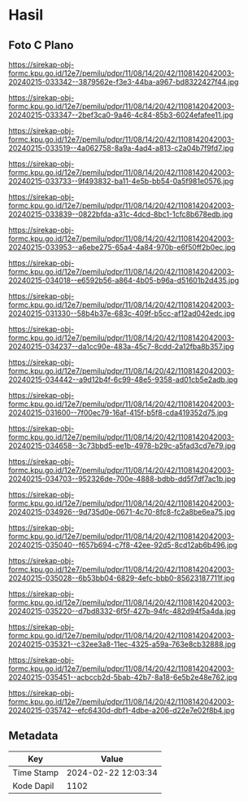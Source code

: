# Hasil

## Foto C Plano

https://sirekap-obj-formc.kpu.go.id/12e7/pemilu/pdpr/11/08/14/20/42/1108142042003-20240215-033342--3879562e-f3e3-44ba-a967-bd8322427f44.jpg

https://sirekap-obj-formc.kpu.go.id/12e7/pemilu/pdpr/11/08/14/20/42/1108142042003-20240215-033347--2bef3ca0-9a46-4c84-85b3-6024efafee11.jpg

https://sirekap-obj-formc.kpu.go.id/12e7/pemilu/pdpr/11/08/14/20/42/1108142042003-20240215-033519--4a062758-8a9a-4ad4-a813-c2a04b7f9fd7.jpg

https://sirekap-obj-formc.kpu.go.id/12e7/pemilu/pdpr/11/08/14/20/42/1108142042003-20240215-033733--9f493832-ba11-4e5b-bb54-0a5f981e0576.jpg

https://sirekap-obj-formc.kpu.go.id/12e7/pemilu/pdpr/11/08/14/20/42/1108142042003-20240215-033839--0822bfda-a31c-4dcd-8bc1-1cfc8b678edb.jpg

https://sirekap-obj-formc.kpu.go.id/12e7/pemilu/pdpr/11/08/14/20/42/1108142042003-20240215-033953--a6ebe275-65a4-4a84-970b-e6f50ff2b0ec.jpg

https://sirekap-obj-formc.kpu.go.id/12e7/pemilu/pdpr/11/08/14/20/42/1108142042003-20240215-034018--e6592b56-a864-4b05-b96a-d51601b2d435.jpg

https://sirekap-obj-formc.kpu.go.id/12e7/pemilu/pdpr/11/08/14/20/42/1108142042003-20240215-031330--58b4b37e-683c-409f-b5cc-af12ad042edc.jpg

https://sirekap-obj-formc.kpu.go.id/12e7/pemilu/pdpr/11/08/14/20/42/1108142042003-20240215-034237--da1cc90e-483a-45c7-8cdd-2a12fba8b357.jpg

https://sirekap-obj-formc.kpu.go.id/12e7/pemilu/pdpr/11/08/14/20/42/1108142042003-20240215-034442--a9d12b4f-6c99-48e5-9358-ad01cb5e2adb.jpg

https://sirekap-obj-formc.kpu.go.id/12e7/pemilu/pdpr/11/08/14/20/42/1108142042003-20240215-031600--7f00ec79-16af-415f-b5f8-cda419352d75.jpg

https://sirekap-obj-formc.kpu.go.id/12e7/pemilu/pdpr/11/08/14/20/42/1108142042003-20240215-034658--3c73bbd5-ee1b-4978-b29c-a5fad3cd7e79.jpg

https://sirekap-obj-formc.kpu.go.id/12e7/pemilu/pdpr/11/08/14/20/42/1108142042003-20240215-034703--952326de-700e-4888-bdbb-dd5f7df7ac1b.jpg

https://sirekap-obj-formc.kpu.go.id/12e7/pemilu/pdpr/11/08/14/20/42/1108142042003-20240215-034926--9d735d0e-0671-4c70-8fc8-fc2a8be6ea75.jpg

https://sirekap-obj-formc.kpu.go.id/12e7/pemilu/pdpr/11/08/14/20/42/1108142042003-20240215-035040--f657b694-c7f8-42ee-92d5-8cd12ab6b496.jpg

https://sirekap-obj-formc.kpu.go.id/12e7/pemilu/pdpr/11/08/14/20/42/1108142042003-20240215-035028--6b53bb04-6829-4efc-bbb0-85623187711f.jpg

https://sirekap-obj-formc.kpu.go.id/12e7/pemilu/pdpr/11/08/14/20/42/1108142042003-20240215-035220--d7bd8332-6f5f-427b-94fc-482d94f5a4da.jpg

https://sirekap-obj-formc.kpu.go.id/12e7/pemilu/pdpr/11/08/14/20/42/1108142042003-20240215-035321--c32ee3a8-11ec-4325-a59a-763e8cb32888.jpg

https://sirekap-obj-formc.kpu.go.id/12e7/pemilu/pdpr/11/08/14/20/42/1108142042003-20240215-035451--acbccb2d-5bab-42b7-8a18-6e5b2e48e762.jpg

https://sirekap-obj-formc.kpu.go.id/12e7/pemilu/pdpr/11/08/14/20/42/1108142042003-20240215-035742--efc6430d-dbf1-4dbe-a206-d22e7e02f8b4.jpg


## Metadata

| Key        | Value               |
| ---------- | ------------------- |
| Time Stamp | 2024-02-22 12:03:34 |
| Kode Dapil | 1102                |



